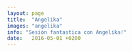 ```yaml
---
layout: page
title:  "Angelika"
images: "angelika"
info: "Sesión fantastica con Angelika!"
date:   2016-05-01 +0200
---
```


